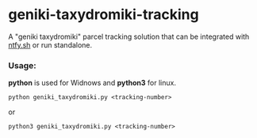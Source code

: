 # geniki-taxydromiki-tracking

A "geniki taxydromiki" parcel tracking solution that can be integrated with [ntfy.sh](http://ntfy.sh) or run standalone.

### Usage:

**python** is used for Widnows and **python3** for linux.

```
python geniki_taxydromiki.py <tracking-number>
```

or

```
python3 geniki_taxydromiki.py <tracking-number>
```
